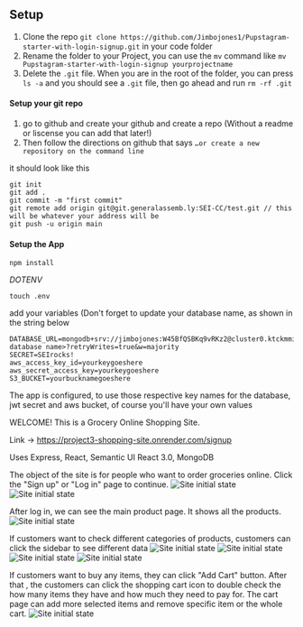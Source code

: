 
## Setup 

1. Clone the repo `git clone https://github.com/Jimbojones1/Pupstagram-starter-with-login-signup.git` in your code folder
2. Rename the folder to your Project, you can use the `mv` command like `mv Pupstagram-starter-with-login-signup yourprojectname`
3. Delete the `.git` file. When you are in the root of the folder, you can press `ls -a` and you should see a `.git` file, then go ahead and run `rm -rf .git`


#### Setup your git repo

1. go to github and create your github and create a repo (Without a readme or liscense you can add that later!)
2.  Then follow the directions on github that says ```…or create a new repository on the command line```

it should look like this

```
git init
git add .
git commit -m "first commit"
git remote add origin git@git.generalassemb.ly:SEI-CC/test.git // this will be whatever your address will be
git push -u origin main
```

#### Setup the App

```npm install```

*DOTENV*

`touch .env`

add your variables (Don't forget to update your database name, as shown in the string below

```
DATABASE_URL=mongodb+srv://jimbojones:W45BfQSBKq9vRKz2@cluster0.ktckmmi.mongodb.net/<your database name>?retryWrites=true&w=majority
SECRET=SEIrocks!
aws_access_key_id=yourkeygoeshere
aws_secret_access_key=yourkeygoeshere
S3_BUCKET=yourbucknamegoeshere
```

The app is configured, to use those respective key names for the database, jwt secret and aws bucket, of course you'll have your own values


WELCOME! This is a Grocery Online Shopping Site. 

Link -> https://project3-shopping-site.onrender.com/signup

Uses Express, React, Semantic UI React 3.0, MongoDB

The object of the site is for people who want to order groceries online. Click the "Sign up" or "Log in" page to continue. 
![Site initial state](https://i.imgur.com/UrJOvL4.png)
![Site initial state](https://i.imgur.com/3WZbk2w.png)

After log in, we can see the main product page. It shows all the products. ![Site initial state](https://i.imgur.com/xhXtPvv.png)

If customers want to check different categories of products, customers can click the sidebar to see different data
![Site initial state](https://i.imgur.com/F1UV3vT.png)
![Site initial state](https://i.imgur.com/Csk2XNE.png)
![Site initial state](https://i.imgur.com/Qw4MBzo.png)
![Site initial state](https://i.imgur.com/rAQ395u.png)

If customers want to buy any items, they can click "Add Cart" button. After that , the customers can click the shopping cart icon to double check the how many items they have and how much they need to pay for. 
The cart page can add more selected items and remove specific item or the whole cart. 
![Site initial state](https://i.imgur.com/TmXYijY.png)
